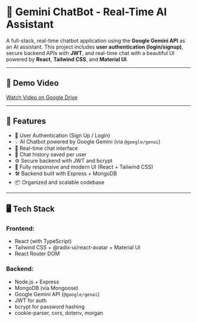# 💬 Gemini ChatBot - Real-Time AI Assistant

A full-stack, real-time chatbot application using the **Google Gemini API** as an AI assistant. This project includes **user authentication (login/signup)**, secure backend APIs with **JWT**, and real-time chat with a beautiful UI powered by **React**, **Tailwind CSS**, and **Material UI**.

---

## 🎥 Demo Video

[Watch Video on Google Drive](https://drive.google.com/file/d/13sgH1I_YXbIZJCt6LTSy96i5tHXi_nqE/view?usp=sharing)

---

## 🚀 Features

- 🔐 User Authentication (Sign Up / Login)
- 💡 AI Chatbot powered by Google Gemini (via `@google/genai`)
- 💬 Real-time chat interface
- 🧠 Chat history saved per user
- ⚙️ Secure backend with JWT and bcrypt
- 🌈 Fully responsive and modern UI (React + Tailwind CSS)
- 🛠️ Backend built with Express + MongoDB
- 📦 Organized and scalable codebase

---

## 🖥️ Tech Stack

### Frontend:
- React (with TypeScript)
- Tailwind CSS + @radix-ui/react-avatar + Material UI
- React Router DOM

### Backend:
- Node.js + Express
- MongoDB (via Mongoose)
- Google Gemini API (`@google/genai`)
- JWT for auth
- bcrypt for password hashing
- cookie-parser, cors, dotenv, morgan

